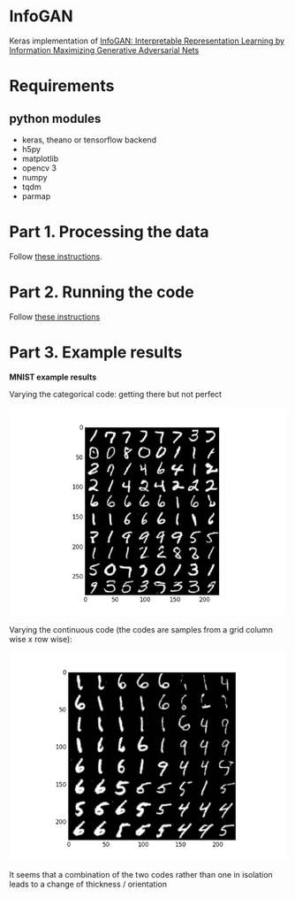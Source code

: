 # InfoGAN

Keras implementation of [InfoGAN: Interpretable Representation Learning by Information Maximizing Generative Adversarial Nets](https://arxiv.org/abs/1606.03657)

# Requirements

## python modules

- keras, theano or tensorflow backend
- h5py
- matplotlib
- opencv 3
- numpy
- tqdm
- parmap


# Part 1. Processing the data

Follow [these instructions](https://github.com/tdeboissiere/DeepLearningImplementations/tree/master/InfoGAN/src/data).

# Part 2. Running the code

Follow [these instructions](https://github.com/tdeboissiere/DeepLearningImplementations/tree/master/InfoGAN/src/model)

# Part 3. Example results

**MNIST example results**

Varying the categorical code: getting there but not perfect

![figure](./figures/varying_categorical.png)

Varying the continuous code (the codes are samples from a grid column wise x row wise):

![figure](./figures/varying_continuous.png)

It seems that a combination of the two codes rather than one in isolation leads to a change of thickness / orientation